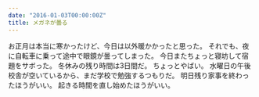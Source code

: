 ```yaml
---
date: "2016-01-03T00:00:00Z"
title: メガネが曇る
---
```


お正月は本当に寒かったけど、今日は以外暖かかったと思った。
それでも、夜に自転車に乗って途中で眼鏡が曇ってしまった。
今日またちょっと寝坊して宿題をサボった。
冬休みの残り時間は3日間だ。
ちょっとやばい。
水曜日の午後校舎が空いているから、まだ学校で勉強するつもりだ。
明日残り家事を終わったほうがいい。
起きる時間を直し始めたほうがいい。
